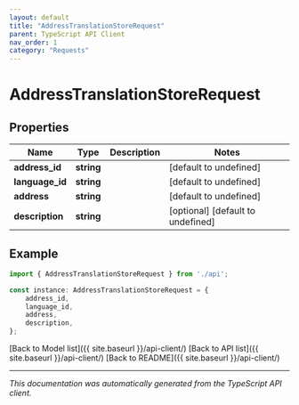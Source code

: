 ```yaml
---
layout: default
title: "AddressTranslationStoreRequest"
parent: TypeScript API Client
nav_order: 1
category: "Requests"
---
```


# AddressTranslationStoreRequest


## Properties

Name | Type | Description | Notes
------------ | ------------- | ------------- | -------------
**address_id** | **string** |  | [default to undefined]
**language_id** | **string** |  | [default to undefined]
**address** | **string** |  | [default to undefined]
**description** | **string** |  | [optional] [default to undefined]

## Example

```typescript
import { AddressTranslationStoreRequest } from './api';

const instance: AddressTranslationStoreRequest = {
    address_id,
    language_id,
    address,
    description,
};
```

[Back to Model list]({{ site.baseurl }}/api-client/) [Back to API list]({{ site.baseurl }}/api-client/) [Back to README]({{ site.baseurl }}/api-client/)


---

*This documentation was automatically generated from the TypeScript API client.*
